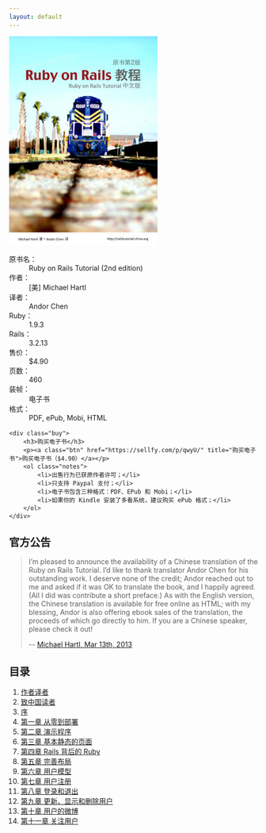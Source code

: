 ```yaml
---
layout: default
---
```


<div class="bookinfo">
	<img src="assets/images/cover.jpg" title="Ruby on Rails 教程" alt="Ruby on Rails 教程" width="300" height="422" />
	<dl>
		<dt>原书名：</dt>
		<dd>Ruby on Rails Tutorial (2nd edition)</dd>
		<dt>作者：</dt>
		<dd>[美] Michael Hartl</dd>
		<dt>译者：</dt>
		<dd>Andor Chen</dd>
		<dt>Ruby：</dt>
		<dd>1.9.3</dd>
		<dt>Rails：</dt>
		<dd>3.2.13</dd>
		<dt>售价：</dt>
		<dd>$4.90</dd>
		<dt>页数：</dt>
		<dd>460</dd>
		<dt>装帧：</dt>
		<dd>电子书</dd>
		<dt>格式：</dt>
		<dd>PDF, ePub, Mobi, HTML</dd>
	</dl>

	<div class="buy">
		<h3>购买电子书</h3>
		<p><a class="btn" href="https://sellfy.com/p/qwyU/" title="购买电子书">购买电子书（$4.90）</a></p>
		<ol class="notes">
			<li>出售行为已获原作者许可；</li>
			<li>只支持 Paypal 支付；</li>
			<li>电子书包含三种格式：PDF、EPub 和 Mobi；</li>
			<li>如果你的 Kindle 安装了多看系统，建议购买 ePub 格式；</li>
		</ol>
	</div>

</div>

<div class="clearfix"></div>

<div class="grid-2">
	<div class="announcement">
		<h2>官方公告</h2>
		<blockquote>
			<p>I’m pleased to announce the availability of a Chinese translation of the Ruby on Rails Tutorial. I’d like to thank translator Andor Chen for his outstanding work. I deserve none of the credit; Andor reached out to me and asked if it was OK to translate the book, and I happily agreed. (All I did was contribute a short preface.) As with the English version, the Chinese translation is available for free online as HTML; with my blessing, Andor is also offering ebook sales of the translation, the proceeds of which go directly to him. If you are a Chinese speaker, please check it out!</p>
			<p class="cite">-- <a href="http://news.railstutorial.org/rails-tutorial-chinese-translation/" title="Rails Tutorial Chinese translation" target="_blank">Michael Hartl, Mar 13th, 2013</a></p>
		</blockquote>
	</div>
	<div class="menu">
		<h2>目录</h2>
		<ol>
			<li><a href="author.html" title="作者译者">作者译者</a></li>
			<li><a href="preface.html" title="致中国读者">致中国读者</a></li>
			<li><a href="foreword.html" title="序">序</a></li>
			<li><a href="chapter1.html" title="第一章 从零到部署">第一章 从零到部署</a></li>
			<li><a href="chapter2.html" title="第二章 演示生活">第二章 演示程序</a></li>
			<li><a href="chapter3.html" title="第三章 基本静态的页面">第三章 基本静态的页面</a></li>
			<li><a href="chapter4.html" title="第四章 Rails 背后的 Ruby">第四章 Rails 背后的 Ruby</a></li>
			<li><a href="chapter5.html" title="第五章 完善布局">第五章 完善布局</a></li>
			<li><a href="chapter6.html" title="第六章 用户模型">第六章 用户模型</a></li>
			<li><a href="chapter7.html" title="第七章 用户注册">第七章 用户注册</a></li>
			<li><a href="chapter8.html" title="第八章 登录和退出">第八章 登录和退出</a></li>
			<li><a href="chapter9.html" title="第九章 更新、显示和删除用户">第九章 更新、显示和删除用户</a></li>
			<li><a href="chapter10.html" title="第十章 用户的微博">第十章 用户的微博</a></li>
			<li><a href="chapter11.html" title="第十一章 用户间互相关注">第十一章 关注用户</a></li>
		</ol>
	</div>
	<div class="clearfix"></div>
</div>
